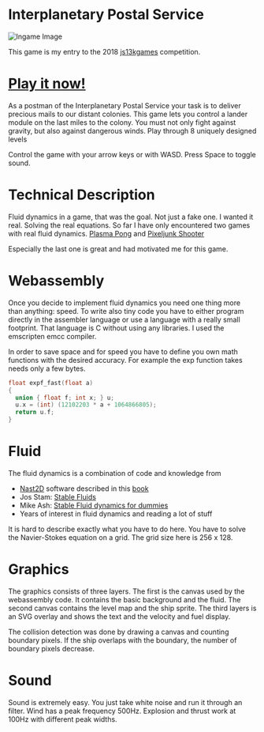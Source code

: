 # Interplanetary Postal Service

![Ingame Image](https://github.com/s-macke/Interplanetary-Postal-Service/blob/master/images/IPShigh.png)

This game is my entry to the 2018 [js13kgames](https://js13kgames.com) competition.

# [Play it now!](https://simulationcorner.net/js13kgame/) 

As a postman of the Interplanetary Postal Service your task is to deliver 
precious mails to our distant colonies. This game lets you control a lander module 
on the last miles to the colony. You must not only fight against gravity, 
but also against dangerous winds. Play through 8 uniquely designed levels

Control the game with your arrow keys or with WASD. Press Space to toggle sound.

# Technical Description

Fluid dynamics in a game, that was the goal. Not just a fake one. I wanted it real. Solving the real equations. So far I have only encountered two games with real fluid dynamics. [Plasma Pong](https://en.wikipedia.org/wiki/Plasma_Pong) and [Pixeljunk Shooter](https://en.wikipedia.org/wiki/PixelJunk_Shooter)

Especially the last one is great and had motivated me for this game.

# Webassembly

Once you decide to implement fluid dynamics you need one thing more than anything: speed. To write also tiny code you have to either program directly in the assembler language or use a language with a really small footprint. That language is C without using any libraries. I used the emscripten emcc compiler.

In order to save space and for speed you have to define you own math functions with the desired accuracy. For example the exp function takes needs only a few bytes.

```C
float expf_fast(float a)
{
  union { float f; int x; } u;
  u.x = (int) (12102203 * a + 1064866805);
  return u.f;
}
```

# Fluid

The fluid dynamics is a combination of code and knowledge from 
 * [Nast2D](http://wissrech.ins.uni-bonn.de/research/projects/NaSt2D/index.html) software described in this [book](https://www.amazon.com/Numerical-Simulation-Fluid-Dynamics-Introduction/dp/0898713986)
 * Jos Stam: [Stable Fluids](http://www.dgp.toronto.edu/people/stam/reality/Research/pdf/GDC03.pdf)
 * Mike Ash: [Stable Fluid dynamics for dummies](https://mikeash.com/pyblog/fluid-simulation-for-dummies.html)
 * Years of interest in fluid dynamics and reading a lot of stuff

It is hard to describe exactly what you have to do here. You have to solve the Navier-Stokes equation on a grid. The grid size here is 256 x 128.

# Graphics

The graphics consists of three layers. The first is the canvas used by the webassembly code. It contains the basic background and the fluid. The second canvas contains the level map and the ship sprite. The third layers is an SVG overlay and shows the text and the velocity and fuel display.

The collision detection was done by drawing a canvas and counting boundary pixels. If the ship overlaps with the boundary, the number of boundary pixels decrease.

# Sound

Sound is extremely easy. You just take white noise and run it through an filter. Wind has a peak frequency 500Hz. Explosion and thrust work at 100Hz with different peak widths.


